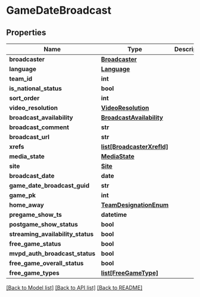 # GameDateBroadcast

## Properties
Name | Type | Description | Notes
------------ | ------------- | ------------- | -------------
**broadcaster** | [**Broadcaster**](Broadcaster.md) |  | [optional] 
**language** | [**Language**](Language.md) |  | [optional] 
**team_id** | **int** |  | [optional] 
**is_national_status** | **bool** |  | [optional] 
**sort_order** | **int** |  | [optional] 
**video_resolution** | [**VideoResolution**](VideoResolution.md) |  | [optional] 
**broadcast_availability** | [**BroadcastAvailability**](BroadcastAvailability.md) |  | [optional] 
**broadcast_comment** | **str** |  | [optional] 
**broadcast_url** | **str** |  | [optional] 
**xrefs** | [**list[BroadcasterXrefId]**](BroadcasterXrefId.md) |  | [optional] 
**media_state** | [**MediaState**](MediaState.md) |  | [optional] 
**site** | [**Site**](Site.md) |  | [optional] 
**broadcast_date** | **date** |  | [optional] 
**game_date_broadcast_guid** | **str** |  | [optional] 
**game_pk** | **int** |  | [optional] 
**home_away** | [**TeamDesignationEnum**](TeamDesignationEnum.md) |  | [optional] 
**pregame_show_ts** | **datetime** |  | [optional] 
**postgame_show_status** | **bool** |  | [optional] 
**streaming_availability_status** | **bool** |  | [optional] 
**free_game_status** | **bool** |  | [optional] 
**mvpd_auth_broadcast_status** | **bool** |  | [optional] 
**free_game_overall_status** | **bool** |  | [optional] 
**free_game_types** | [**list[FreeGameType]**](FreeGameType.md) |  | [optional] 

[[Back to Model list]](../README.md#documentation-for-models) [[Back to API list]](../README.md#documentation-for-api-endpoints) [[Back to README]](../README.md)

